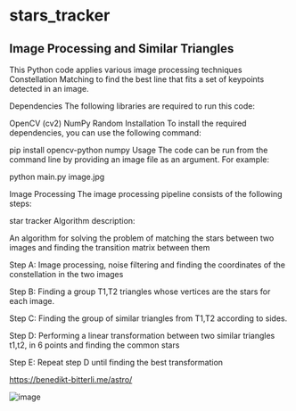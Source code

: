 # stars_tracker
## Image Processing and Similar Triangles
This Python code applies various image processing techniques Constellation Matching to find the best line that fits a set of keypoints detected in an image.

Dependencies
The following libraries are required to run this code:

OpenCV (cv2)
NumPy
Random
Installation
To install the required dependencies, you can use the following command:


pip install opencv-python numpy
Usage
The code can be run from the command line by providing an image file as an argument. For example:

python main.py image.jpg


Image Processing
The image processing pipeline consists of the following steps:

star tracker
Algorithm description:

An algorithm for solving the problem of matching the stars between two images and finding the transition matrix between them

Step A: Image processing, noise filtering and finding the coordinates of the constellation in the two images

Step B: Finding a group T1,T2 triangles whose vertices are the stars for each image.

Step C: Finding the group of similar triangles from T1,T2 according to sides.

Step D: Performing a linear transformation between two similar triangles t1,t2, in 6 points and finding the common stars

Step E: Repeat step D until finding the best transformation

https://benedikt-bitterli.me/astro/


![image](https://user-images.githubusercontent.com/92825016/235878094-5249e9c6-4c30-4fa8-a24e-28343926f917.png)


